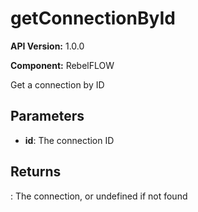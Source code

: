 # getConnectionById

**API Version:** 1.0.0

**Component:** RebelFLOW

Get a connection by ID

## Parameters

- **id**: The connection ID

## Returns

: The connection, or undefined if not found

